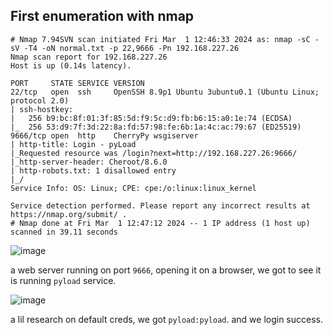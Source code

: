## First enumeration with nmap 

```shell
# Nmap 7.94SVN scan initiated Fri Mar  1 12:46:33 2024 as: nmap -sC -sV -T4 -oN normal.txt -p 22,9666 -Pn 192.168.227.26
Nmap scan report for 192.168.227.26
Host is up (0.14s latency).

PORT     STATE SERVICE VERSION
22/tcp   open  ssh     OpenSSH 8.9p1 Ubuntu 3ubuntu0.1 (Ubuntu Linux; protocol 2.0)
| ssh-hostkey: 
|   256 b9:bc:8f:01:3f:85:5d:f9:5c:d9:fb:b6:15:a0:1e:74 (ECDSA)
|_  256 53:d9:7f:3d:22:8a:fd:57:98:fe:6b:1a:4c:ac:79:67 (ED25519)
9666/tcp open  http    CherryPy wsgiserver
| http-title: Login - pyLoad 
|_Requested resource was /login?next=http://192.168.227.26:9666/
|_http-server-header: Cheroot/8.6.0
| http-robots.txt: 1 disallowed entry 
|_/
Service Info: OS: Linux; CPE: cpe:/o:linux:linux_kernel

Service detection performed. Please report any incorrect results at https://nmap.org/submit/ .
# Nmap done at Fri Mar  1 12:47:12 2024 -- 1 IP address (1 host up) scanned in 39.11 seconds

```

![image](https://github.com/n16hth4wk07/n16hth4wk07.github.io/assets/87468669/c949fe8b-9f09-414b-bed9-f5a7e3590965)

a web server running on port `9666`, opening it on a browser, we got to see it is running `pyload` service. 

![image](https://github.com/n16hth4wk07/n16hth4wk07.github.io/assets/87468669/a0f22bcd-f8fa-408d-92fb-cb9e10eb6890)

a lil research on default creds, we got `pyload:pyload`. and we login success.

